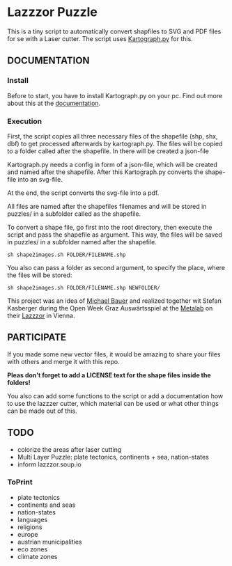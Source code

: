 Lazzzor Puzzle
==============================

This is a tiny script to automatically convert shapfiles to SVG and PDF files for se with a Laser cutter. The script uses [Kartograph.py](http://kartograph.org/docs/kartograph.py/) for this.

## DOCUMENTATION
### Install
Before to start, you have to install Kartograph.py on your pc. Find out more about this at the [documentation](http://kartograph.org/docs/kartograph.py/).

### Execution
First, the script copies all three necessary files of the shapefile (shp, shx, dbf) to get processed afterwards by kartograph.py. The files will be copied to a folder called after the shapefile. In there will be created a json-file

Kartograph.py needs a config in form of a json-file, which will be created and named after the shapefile. After this Kartograph.py converts the shape-file into an svg-file.

At the end, the script converts the svg-file into a pdf.

All files are named after the shapefiles filenames and will be stored in puzzles/ in a subfolder called as the shapefile.

To convert a shape file, go first into the root directory, then execute the script and pass the shapefile as argument. This way, the files will be saved in puzzles/ in a subfolder named after the shapefile.

```shell
sh shape2images.sh FOLDER/FILENAME.shp
```

You also can pass a folder as second argument, to specify the place, where the files will be stored:
```shell
sh shape2images.sh FOLDER/FILENAME.shp NEWFOLDER/
```

This project was an idea of [Michael Bauer](https://twitter.com/mihi_tr) and realized together wit Stefan Kasberger during the Open Week Graz Auswärtsspiel at the [Metalab](https://metalab.at/) on their [Lazzzor](http://lazzzor.soup.io/) in Vienna.

## PARTICIPATE
If you made some new vector files, it would be amazing to share your files with others and merge it with this repo.

**Pleas don't forget to add a LICENSE text for the shape files inside the folders!**

You also can add some functions to the script or add a documentation how to use the lazzzer cutter, which material can be used or what other things can be made out of this. 

## TODO
- colorize the areas after laser cutting
- Multi Layer Puzzle: plate tectonics, continents + sea, nation-states
- inform lazzzor.soup.io

### ToPrint
- plate tectonics
- continents and seas
- nation-states
- languages
- religions
- europe
- austrian municipalities 
- eco zones
- climate zones

